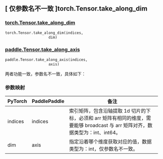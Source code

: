 ## [ 仅参数名不一致 ]torch.Tensor.take_along_dim
### [torch.Tensor.take_along_dim](https://pytorch.org/docs/1.13/generated/torch.Tensor.take_along_dim.html?highlight=torch+tensor+take_along_dim#torch.Tensor.take_along_dim)

```python
torch.Tensor.take_along_dim(indices,
                    dim)
```

### [paddle.Tensor.take_along_axis]( )

```python
paddle.Tensor.take_along_axis(indices,
                    axis)
```

两者功能一致，参数名不一致，具体如下：
### 参数映射
| PyTorch       | PaddlePaddle | 备注                                                   |
| ------------- | ------------ | ------------------------------------------------------ |
| indices         | indices         | 索引矩阵，包含沿轴提取 1d 切片的下标，必须和 arr 矩阵有相同的维度，需要能够 broadcast 与 arr 矩阵对齐，数据类型为：int、int64。 |
| dim         | axis         |   指定沿着哪个维度获取对应的值，数据类型为：int，仅参数名不一致。 |
